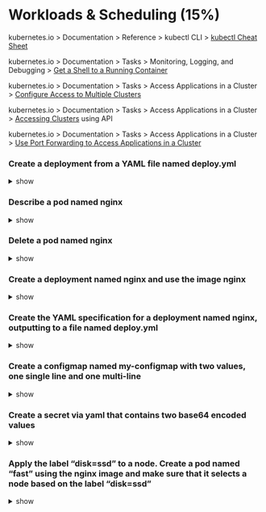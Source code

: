 # Workloads & Scheduling (15%)

kubernetes.io > Documentation > Reference > kubectl CLI > [kubectl Cheat Sheet](https://kubernetes.io/docs/reference/kubectl/cheatsheet/)

kubernetes.io > Documentation > Tasks > Monitoring, Logging, and Debugging > [Get a Shell to a Running Container](https://kubernetes.io/docs/tasks/debug-application-cluster/get-shell-running-container/)

kubernetes.io > Documentation > Tasks > Access Applications in a Cluster > [Configure Access to Multiple Clusters](https://kubernetes.io/docs/tasks/access-application-cluster/configure-access-multiple-clusters/)

kubernetes.io > Documentation > Tasks > Access Applications in a Cluster > [Accessing Clusters](https://kubernetes.io/docs/tasks/access-application-cluster/access-cluster/) using API

kubernetes.io > Documentation > Tasks > Access Applications in a Cluster > [Use Port Forwarding to Access Applications in a Cluster](https://kubernetes.io/docs/tasks/access-application-cluster/port-forward-access-application-cluster/)

### Create a deployment from a YAML file named deploy.yml

<details><summary>show</summary>
<p>

```bash
kubectl apply -f deploy.yml
```

</p>
</details>

### Describe a pod named nginx

<details><summary>show</summary>
<p>

```bash
kubectl describe po nginx
```

</p>
</details>

### Delete a pod named nginx

<details><summary>show</summary>
<p>

```bash
kubectl delete po nginx
```

</p>
</details>

### Create a deployment named nginx and use the image nginx

<details><summary>show</summary>
<p>

```bash
kubectl create deploy nginx --image=nginx
```

</p>
</details>

### Create the YAML specification for a deployment named nginx, outputting to a file named deploy.yml

<details><summary>show</summary>
<p>

```bash
kubectl create deployment nginx --image=nginx --dry-run -o yaml > deploy.yml
```

</p>
</details>

### Create a configmap named my-configmap with two values, one single line and one multi-line

<details><summary>show</summary>
<p>

```bash
# create a file named my-configmap.yml
apiVersion: v1
kind: ConfigMap
metadata:
  name: my-configmap
data:
  key1: Hello, world!
  key2: |
    Test
    multiple lines
    more lines

# create the confimap from the file my-configmap.yml
kubectl apply -f my-configmap.yml

# view the configmap data in the cluster
kubectl describe configmap my-configmap
```

</p>
</details>

### Create a secret via yaml that contains two base64 encoded values

<details><summary>show</summary>
<p>

```bash
# create two base64 encoded strings
echo -n 'secret' | base64

echo -n 'anothersecret' | base64

# create a file named secret.yml
apiVersion: v1
kind: Secret
metadata:
  name: my-secret
type: Opaque
data:
  secretkey1: <base64 String 1>
  secretkey2: <base64 String 2>

# create a secret
kubectl create -f secretl.yml
```

</p>
</details>

### Apply the label “disk=ssd” to a node. Create a pod named “fast” using the nginx image and make sure that it selects a node based on the label “disk=ssd”

<details><summary>show</summary>
<p>

```bash
# label the node named 'node01'
kubectl label no node01 "disk=ssd"

# create the pod YAML for pod named 'fast'
kubectl run fast --image nginx --dry-run=client -o yaml > fast.yaml
```

```yaml
# fast.yaml
apiVersion: v1
kind: Pod
metadata:
  creationTimestamp: null
  labels:
    run: fast
  name: fast
spec:
  nodeSelector: ### ADD THIS LINE
    disk: ssd   ### ADD THIS LINE
  containers:
  - image: nginx
    name: fast
```

</p>
</details>
